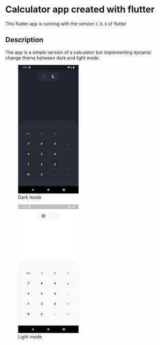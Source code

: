 # Calculator app created with flutter

This flutter app is running with the version `2.8.0` of flutter

## Description

The app is a simple version of a calculator but implementing dynamic change theme between dark and light mode.

<figure>
    <img src="./screenshots/dark_mode.png" alt="Dark mode" height="400" />
    <figcaption>Dark mode</figcaption>
</figure>

<figure>
    <img src="./screenshots/light_mode.png" alt="Light mode" height="400" />
    <figcaption>Light mode</figcaption>
</figure>
